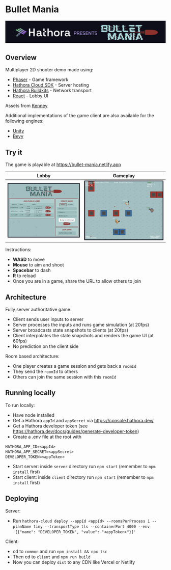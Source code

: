 # Bullet Mania
![Hathora presents Bullet Mania](/client/src/assets/screenshots/banner.png)

## Overview 

Multiplayer 2D shooter demo made using:
  - [Phaser](https://phaser.io/) - Game framework
  - [Hathora Cloud SDK](https://github.com/hathora/hathora-cloud-sdks) - Server hosting
  - [Hathora Buildkits](https://github.com/hathora/buildkits) - Network transport
  - [React](https://react.dev/) - Lobby UI

Assets from [Kenney](https://kenney.nl/assets/top-down-shooter)

Additional implementations of the game client are also available for the following engines:
  - [Unity](https://github.com/hathora/topdown-shooter-unity-client)
  - [Bevy](https://github.com/hathora/topdown-shooter-bevy-client)

## Try it

The game is playable at https://bullet-mania.netlify.app

Lobby            |  Gameplay
:-------------------------:|:-------------------------:
![A screenshot of the completed top-down shooter lobby.](/client/src/assets/screenshots/lobby_screenshot.png) |  ![A screenshot of the completed top-down shooter game in action.](/client/src/assets/screenshots/gameplay_screenshot_cropped.png)

Instructions:

  - **WASD** to move
  - **Mouse** to aim and shoot
  - **Spacebar** to dash
  - **R** to reload
  - Once you are in a game, share the URL to allow others to join

## Architecture

Fully server authoritative game:
- Client sends user inputs to server
- Server processes the inputs and runs game simulation (at 20fps)
- Server broadcasts state snapshots to clients (at 20fps)
- Client interpolates the state snapshots and renders the game UI (at 60fps)
- No prediction on the client side

Room based architecture:
- One player creates a game session and gets back a `roomId`
- They send the `roomId` to others
- Others can join the same session with this `roomId`

## Running locally 

To run locally:
- Have node installed
- Get a Hathora `appId` and `appSecret` via https://console.hathora.dev/
- Get a Hathora developer token (see https://hathora.dev/docs/guides/generate-developer-token)
- Create a .env file at the root with
```
HATHORA_APP_ID=<appId>
HATHORA_APP_SECRET=<appSecret>
DEVELOPER_TOKEN=<appToken>
```
- Start server: inside `server` directory run `npm start` (remember to `npm install` first)
- Start client: inside `client` directory run `npm start` (remember to `npm install` first)

## Deploying

Server:
- Run `hathora-cloud deploy --appId <appId> --roomsPerProcess 1 --planName tiny --transportType tls --containerPort 4000 --env '[{"name": "DEVELOPER_TOKEN", "value": "<appToken>"}]'`

Client:
- cd to `common` and run `npm install && npx tsc`
- Then cd to `client` and `npm run build`
- Now you can deploy `dist` to any CDN like Vercel or Netlify
